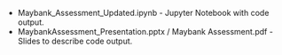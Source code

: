 - Maybank_Assessment_Updated.ipynb - Jupyter Notebook with code output.
- MaybankAssessment_Presentation.pptx / Maybank Assessment.pdf - Slides to describe code output.
